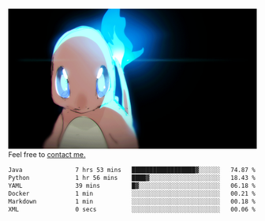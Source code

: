 [gif]: https://raw.githubusercontent.com/uysalserkan/uysalserkan/master/charmander-2.gif

![gif]
Feel free to [contact me.](mailto:uysalserkan08@gmail.com)
<!--
<div align="center">
<p>Profile Visitor Counter</p>
<img src="https://profile-counter.glitch.me/uysalserkan/count.svg" alt="hit counter" align="center">
</div>
-->
<!--START_SECTION:waka-->

```text
Java               7 hrs 53 mins   ██████████████████▓░░░░░░   74.87 %
Python             1 hr 56 mins    ████▓░░░░░░░░░░░░░░░░░░░░   18.43 %
YAML               39 mins         █▓░░░░░░░░░░░░░░░░░░░░░░░   06.18 %
Docker             1 min           ░░░░░░░░░░░░░░░░░░░░░░░░░   00.21 %
Markdown           1 min           ░░░░░░░░░░░░░░░░░░░░░░░░░   00.18 %
XML                0 secs          ░░░░░░░░░░░░░░░░░░░░░░░░░   00.06 %
```

<!--END_SECTION:waka-->

